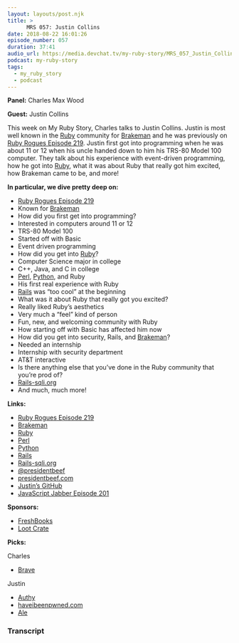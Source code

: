 ```yaml
---
layout: layouts/post.njk
title: >
      MRS 057: Justin Collins
date: 2018-08-22 16:01:26
episode_number: 057
duration: 37:41
audio_url: https://media.devchat.tv/my-ruby-story/MRS_057_Justin_Collins.mp3
podcast: my-ruby-story
tags: 
  - my_ruby_story
  - podcast
---
```


 **Panel:** Charles Max Wood

**Guest:** Justin Collins

This week on My Ruby Story, Charles talks to Justin Collins. Justin is most well known in the [Ruby](https://www.ruby-lang.org/en/) community for [Brakeman](https://brakemanpro.com/) and he was previously on [Ruby Rogues Episode 219](https://devchat.tv/ruby-rogues/219-rr-brakeman-and-rails-security-with-justin-collins/). Justin first got into programming when he was about 11 or 12 when his uncle handed down to him his TRS-80 Model 100 computer. They talk about his experience with event-driven programming, how he got into [Ruby](https://www.ruby-lang.org/en/), what it was about Ruby that really got him excited, how Brakeman came to be, and more!

**In particular, we dive pretty deep on:**

- [Ruby Rogues Episode 219](https://devchat.tv/ruby-rogues/219-rr-brakeman-and-rails-security-with-justin-collins/)
- Known for [Brakeman](https://brakemanpro.com/)
- How did you first get into programming?
- Interested in computers around 11 or 12
- TRS-80 Model 100 
- Started off with Basic
- Event driven programming
- How did you get into [Ruby](https://www.ruby-lang.org/en/)?
- Computer Science major in college
- C++, Java, and C in college
- [Perl](https://www.perl.org/), [Python](https://www.python.org/), and Ruby
- His first real experience with Ruby
- [Rails](https://rubyonrails.org/) was “too cool” at the beginning
- What was it about Ruby that really got you excited?
- Really liked Ruby’s aesthetics
- Very much a “feel” kind of person
- Fun, new, and welcoming community with Ruby
- How starting off with Basic has affected him now
- How did you get into security, Rails, and [Brakeman](https://brakemanpro.com/)?
- Needed an internship 
- Internship with security department
- AT&T interactive 
- Is there anything else that you’ve done in the Ruby community that you’re prod of?
- [Rails-sqli.org](https://rails-sqli.org/)
- And much, much more!

**Links:**

- [Ruby Rogues Episode 219](https://devchat.tv/ruby-rogues/219-rr-brakeman-and-rails-security-with-justin-collins/)
- [Brakeman](https://brakemanpro.com/)
- [Ruby](https://www.ruby-lang.org/en/)
- [Perl](https://www.perl.org/)
- [Python](https://www.python.org/)
- [Rails](https://rubyonrails.org/)
- [Rails-sqli.org](https://rails-sqli.org/)
- [@presidentbeef](https://twitter.com/presidentbeef?lang=en)
- [presidentbeef.com](https://presidentbeef.com/ns/)
- [Justin’s GitHub](https://github.com/presidentbeef)
- [JavaScript Jabber Episode 201](https://devchat.tv/js-jabber/201-jsj-security-with-troy-hunt/)

**Sponsors:**

- [FreshBooks](https://www.freshbooks.com/invoice?ref=11731&utm_source=pbm&utm_medium=affiliate-program&utm_influencer=419364&utm_campaign=podcast-influencers)
- [Loot Crate](https://www.lootcrate.com/)

**Picks:**

Charles

- [Brave](https://brave.com/)

Justin

- [Authy](https://authy.com/)
- [haveibeenpwned.com](https://haveibeenpwned.com/)
- [Ale](https://github.com/w0rp/ale)


### Transcript


